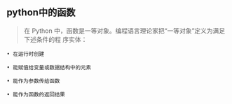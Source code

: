 ## python中的函数
>在 Python 中，函数是一等对象。编程语言理论家把“一等对象”定义为满足下述条件的程
序实体：

    • 在运行时创建
    
    • 能赋值给变量或数据结构中的元素
    
    • 能作为参数传给函数
    
    • 能作为函数的返回结果